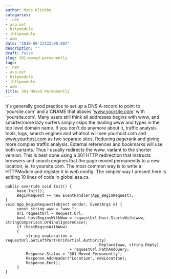 ```yaml
---
author: Mads Klinkby
categories:
- .net
- asp.net
- httpmodule
- ihttpmodule
- www
date: "2010-09-23T22:00:00Z"
description: ""
draft: false
slug: 301-moved-permanently
tags:
- .net
- asp.net
- httpmodule
- ihttpmodule
- www
title: 301 Moved Permanently
---
```



It's generally good practice to set up a DNS A-record to point to 'yoursite.com' and a CNAME that aliases 'www.yoursite.com' with 'yoursite.com'. Many users still think all addresses begins with www, and smarter/more lazy surfers simply skips the leading www and types in the top level domain name. If you don't do anymore about it, traffic analysis tools, logs, search engines and whatnot will see yourhost.com and www.yourhost.com as two separate sites. Reducing pagerank and giving more complex traffic analysis. External references and bookmarks will use both variants. Thus I usually redirects the www. variant to the shorter version. This is best done using a 301 HTTP redirection that instructs browsers and search engines that the page moved permanently to a new location, ie. to yoursite.com. The most common way is to write a HTTPModule and register it in web.config. The simpler way I present here is adding 10 lines of code in global.asa.cs.   
<pre class="csharpcode"><code><span class="kwrd">public</span> <span class="kwrd">override</span> <span class="kwrd">void</span> Init() {
     <span class="kwrd">base</span>.Init();
     BeginRequest += <span class="kwrd">new</span> EventHandler(App_BeginRequest);
}
<span class="kwrd">void</span> App_BeginRequest(<span class="kwrd">object</span> sender, EventArgs e) {
     <span class="kwrd">const</span> <span class="kwrd">string</span> www = <span class="str">"www."</span>;
     Uri requestUrl = Request.Url;
     <span class="kwrd">bool</span> hostBeginsWithWww = requestUrl.Host.StartsWith(www, StringComparison.OrdinalIgnoreCase);
     <span class="kwrd">if</span> (hostBeginsWithWww)
     {
         <span class="kwrd">string</span> newLocation = requestUrl.GetLeftPart(UriPartial.Authority)
                                        .Replace(www, <span class="kwrd">string</span>.Empty)
                            + requestUrl.PathAndQuery;
         Response.Status = <span class="str">"301 Moved Permanently"</span>;
         Response.AddHeader(<span class="str">"Location"</span>, newLocation);
         Response.End();
     }
} </code></pre>

